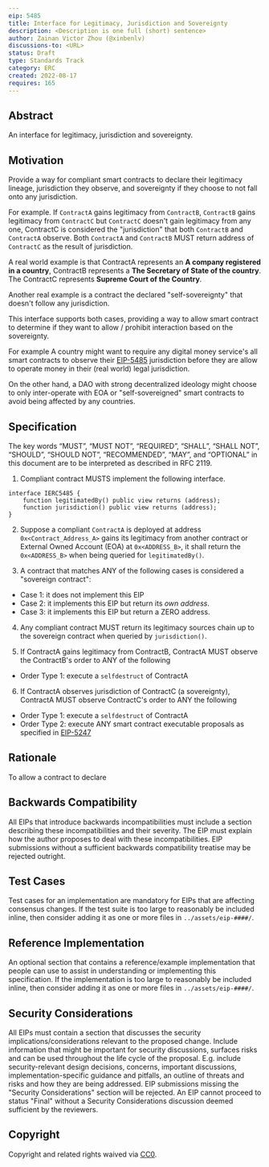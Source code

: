 ```yaml
---
eip: 5485
title: Interface for Legitimacy, Jurisdiction and Sovereignty
description: <Description is one full (short) sentence>
author: Zainan Victor Zhou (@xinbenlv)
discussions-to: <URL>
status: Draft
type: Standards Track
category: ERC
created: 2022-08-17
requires: 165
---
```


## Abstract
An interface for legitimacy, jurisdiction and sovereignty.

## Motivation
Provide a way for compliant smart contracts to declare their legitimacy lineage, jurisdiction they observe, and sovereignty if they choose to not fall onto any jurisdiction.

For example. If `ContractA` gains legitimacy from `ContractB`, `ContractB` gains legitimacy from `ContractC` but `ContractC` doesn't gain legitimacy from any one, ContractC is considered the "jurisdiction" that both `ContractB` and `ContractA` observe.
Both `ContractA` and `ContractB` MUST return address of `ContractC` as the result of jurisdiction.

A real world example is that ContractA represents an **A company registered in a country**,
ContractB represents a **The Secretary of State of the country**. The ContractC represents **Supreme Court of the Country**.

Another real example is a contract the declared "self-sovereignty" that doesn't follow any jurisdiction.

This interface supports both cases, providing a way to allow smart contract to determine if they want to allow / prohibit interaction based
on the sovereignty.

For example A country might want to require any digital money service's all smart contracts to observe their [EIP-5485](./eip-5485.md) jurisdiction before they are allow to operate money in their (real world) legal jurisdiction.

On the other hand, a DAO with strong decentralized ideology might choose to only inter-operate with EOA
or "self-sovereigned" smart contracts to avoid being affected by any countries.

## Specification
The key words “MUST”, “MUST NOT”, “REQUIRED”, “SHALL”, “SHALL NOT”, “SHOULD”, “SHOULD NOT”, “RECOMMENDED”, “MAY”, and “OPTIONAL” in this document are to be interpreted as described in RFC 2119.

1. Compliant contract MUSTS implement the following interface.

```solidity
interface IERC5485 {
    function legitimatedBy() public view returns (address);
    function jurisdiction() public view returns (address);
}
```

2. Suppose a compliant `ContractA` is deployed at address `0x<Contract_Address_A>` gains its legitimacy from another contract or External Owned Account (EOA) at `0x<ADDRESS_B>`, it shall return the `0x<ADDRESS_B>` when being queried for `legitimatedBy()`.

3. A contract that matches ANY of the following cases is considered a "sovereign contract":

- Case 1: it does not implement this EIP
- Case 2: it implements this EIP but return its *own address*.
- Case 3: it implements this EIP but return a ZERO address.

4. Any compliant contract MUST return its legitimacy sources chain up to the sovereign contract when queried by `jurisdiction()`.

5. If ContractA gains legitimacy from ContractB, ContractA MUST observe the ContractB's order to ANY of the following
- Order Type 1: execute a `selfdestruct` of ContractA

6. If ContractA observes jurisdiction of ContractC (a sovereignty), ContractA MUST observe ContractC's order to ANY the following
- Order Type 1: execute a `selfdestruct` of ContractA
- Order Type 2: execute ANY smart contract executable proposals as specified in [EIP-5247](./eip-5247.md)

## Rationale
To allow a contract to declare

## Backwards Compatibility
All EIPs that introduce backwards incompatibilities must include a section describing these incompatibilities and their severity. The EIP must explain how the author proposes to deal with these incompatibilities. EIP submissions without a sufficient backwards compatibility treatise may be rejected outright.

## Test Cases
Test cases for an implementation are mandatory for EIPs that are affecting consensus changes.  If the test suite is too large to reasonably be included inline, then consider adding it as one or more files in `../assets/eip-####/`.

## Reference Implementation
An optional section that contains a reference/example implementation that people can use to assist in understanding or implementing this specification.  If the implementation is too large to reasonably be included inline, then consider adding it as one or more files in `../assets/eip-####/`.

## Security Considerations
All EIPs must contain a section that discusses the security implications/considerations relevant to the proposed change. Include information that might be important for security discussions, surfaces risks and can be used throughout the life cycle of the proposal. E.g. include security-relevant design decisions, concerns, important discussions, implementation-specific guidance and pitfalls, an outline of threats and risks and how they are being addressed. EIP submissions missing the "Security Considerations" section will be rejected. An EIP cannot proceed to status "Final" without a Security Considerations discussion deemed sufficient by the reviewers.

## Copyright
Copyright and related rights waived via [CC0](../LICENSE.md).
